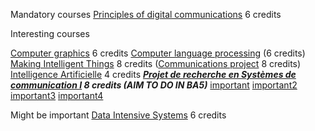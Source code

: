 
Mandatory courses
[Principles of digital communications](https://edu.epfl.ch/studyplan/fr/bachelor/systemes-de-communication/coursebook/principles-of-digital-communications-COM-302) 6 credits

Interesting courses

[Computer graphics](https://edu.epfl.ch/studyplan/fr/bachelor/systemes-de-communication/coursebook/computer-graphics-CS-341) 6 credits
[Computer language processing](https://edu.epfl.ch/studyplan/fr/bachelor/systemes-de-communication/coursebook/computer-language-processing-CS-320) (6 credits)
[Making Intelligent Things](https://edu.epfl.ch/studyplan/fr/bachelor/systemes-de-communication/coursebook/making-intelligent-things-CS-358) 8 credits
([Communications project](https://edu.epfl.ch/studyplan/fr/bachelor/systemes-de-communication/coursebook/communications-project-COM-304) 8 credits)
[Intelligence Artificielle](https://edu.epfl.ch/studyplan/fr/bachelor/systemes-de-communication/coursebook/intelligence-artificielle-CS-330) 4 credits
***[Projet de recherche en Systèmes de communication I](https://edu.epfl.ch/studyplan/fr/bachelor/systemes-de-communication/coursebook/projet-de-recherche-en-systemes-de-communication-i-COM-307) 8 credits (AIM TO DO IN BA5)***
[important](https://www.epfl.ch/schools/ic/wp-content/uploads/2023/04/Projet-de-recherche_avril-2023.pdf) [important2](https://www.epfl.ch/schools/ic/wp-content/uploads/2023/03/IC-Quick-Guide_Research-Projects_Apr2023.pdf) [important3](https://www.epfl.ch/schools/ic/fr/education-fr/bachelor-fr/projet-semestre/) [important4](https://www.epfl.ch/schools/ic/fr/education-fr/bachelor-fr/systemes-communication/projets-labo-sc/)

Might be important
[Data Intensive Systems](https://edu.epfl.ch/studyplan/fr/bachelor/systemes-de-communication/coursebook/data-intensive-systems-CS-300) 6 credits
